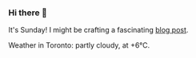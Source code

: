 ### Hi there :wave:

It's Sunday! I might be crafting a fascinating [blog post](https://www.benjaminwuethrich.dev).

Weather in Toronto: partly cloudy, at +6°C.
